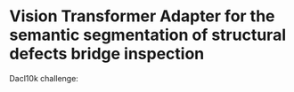 # Vision Transformer Adapter for the semantic segmentation of structural defects bridge inspection
Dacl10k challenge: 
